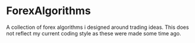 # ForexAlgorithms
A collection of forex algorithms i designed around trading ideas. This does not reflect my current coding style as these were made some time ago.
